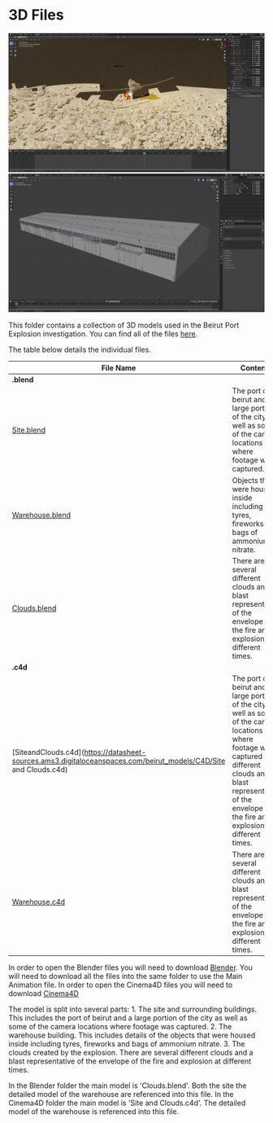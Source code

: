# 3D Files

![Image of Beirut Port Explosions](img/beirut-blast.jpg)
![Image of Warehouse](img/warehouse.jpg)

This folder contains a collection of 3D models used in the Beirut Port Explosion investigation.
You can find all of the files [here](https://www.).

The table below details the individual files.

| File Name | Contents |
|---|---|
|**.blend**|
| [Site.blend](https://datasheet-sources.ams3.digitaloceanspaces.com/beirut_models/Blender/Site.blend) | The port of beirut and a large portion of the city as well as some of the camera locations where footage was captured. |
| [Warehouse.blend](https://datasheet-sources.ams3.digitaloceanspaces.com/beirut_models/Blender/Warehouse.blend) | Objects that were housed inside including tyres, fireworks and bags of ammonium nitrate. |
| [Clouds.blend](https://datasheet-sources.ams3.digitaloceanspaces.com/beirut_models/Blender/Clouds.blend) | There are several different clouds and a blast representative of the envelope of the fire and explosion at different times. |
|**.c4d**|
| [SiteandClouds.c4d](https://datasheet-sources.ams3.digitaloceanspaces.com/beirut_models/C4D/Site and Clouds.c4d) | The port of beirut and a large portion of the city as well as some of the camera locations where footage was captured and different clouds and a blast representative of the envelope of the fire and explosion at different times. |
| [Warehouse.c4d](https://datasheet-sources.ams3.digitaloceanspaces.com/beirut_models/C4D/Warehouse.c4d) | There are several different clouds and a blast representative of the envelope of the fire and explosion at different times. |

In order to open the Blender files you will need to download [Blender](https://www.blender.org/download/).  You will need to download all the files into the same folder to use the Main Animation file.
In order to open the Cinema4D files you will need to download [Cinema4D](https://www.maxon.net/en/cinema-4d)

The model is split into several parts:
	1. The site and surrounding buildings.  This includes the port of beirut and a large portion of the city as well as some of the camera locations where footage was captured.
	2. The warehouse building.  This includes details of the objects that were housed inside including tyres, fireworks and bags of ammonium nitrate.
	3. The clouds created by the explosion.  There are several different clouds and a blast representative of the envelope of the fire and explosion at different times.

In the Blender folder the main model is 'Clouds.blend'.  Both the site the detailed model of the warehouse are referenced into this file.
In the Cinema4D folder the main model is 'Site and Clouds.c4d'.  The detailed model of the warehouse is referenced into this file.